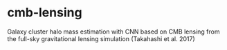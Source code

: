 # cmb-lensing
Galaxy cluster halo mass estimation with CNN based on CMB lensing from the full-sky gravitational lensing simulation (Takahashi et al. 2017)

